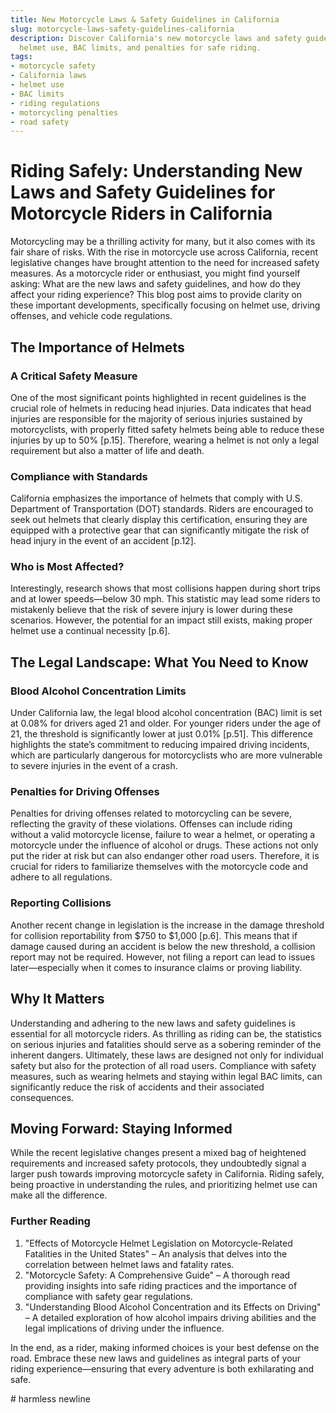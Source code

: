 ```yaml
---
title: New Motorcycle Laws & Safety Guidelines in California
slug: motorcycle-laws-safety-guidelines-california
description: Discover California's new motorcycle laws and safety guidelines. Understand
  helmet use, BAC limits, and penalties for safe riding.
tags:
- motorcycle safety
- California laws
- helmet use
- BAC limits
- riding regulations
- motorcycling penalties
- road safety
---
```


# Riding Safely: Understanding New Laws and Safety Guidelines for Motorcycle Riders in California

Motorcycling may be a thrilling activity for many, but it also comes with its fair share of risks. With the rise in motorcycle use across California, recent legislative changes have brought attention to the need for increased safety measures. As a motorcycle rider or enthusiast, you might find yourself asking: What are the new laws and safety guidelines, and how do they affect your riding experience? This blog post aims to provide clarity on these important developments, specifically focusing on helmet use, driving offenses, and vehicle code regulations.

## The Importance of Helmets

### A Critical Safety Measure

One of the most significant points highlighted in recent guidelines is the crucial role of helmets in reducing head injuries. Data indicates that head injuries are responsible for the majority of serious injuries sustained by motorcyclists, with properly fitted safety helmets being able to reduce these injuries by up to 50% [p.15]. Therefore, wearing a helmet is not only a legal requirement but also a matter of life and death.

### Compliance with Standards

California emphasizes the importance of helmets that comply with U.S. Department of Transportation (DOT) standards. Riders are encouraged to seek out helmets that clearly display this certification, ensuring they are equipped with a protective gear that can significantly mitigate the risk of head injury in the event of an accident [p.12]. 

### Who is Most Affected?

Interestingly, research shows that most collisions happen during short trips and at lower speeds—below 30 mph. This statistic may lead some riders to mistakenly believe that the risk of severe injury is lower during these scenarios. However, the potential for an impact still exists, making proper helmet use a continual necessity [p.6].

## The Legal Landscape: What You Need to Know

### Blood Alcohol Concentration Limits

Under California law, the legal blood alcohol concentration (BAC) limit is set at 0.08% for drivers aged 21 and older. For younger riders under the age of 21, the threshold is significantly lower at just 0.01% [p.51]. This difference highlights the state’s commitment to reducing impaired driving incidents, which are particularly dangerous for motorcyclists who are more vulnerable to severe injuries in the event of a crash.

### Penalties for Driving Offenses

Penalties for driving offenses related to motorcycling can be severe, reflecting the gravity of these violations. Offenses can include riding without a valid motorcycle license, failure to wear a helmet, or operating a motorcycle under the influence of alcohol or drugs. These actions not only put the rider at risk but can also endanger other road users. Therefore, it is crucial for riders to familiarize themselves with the motorcycle code and adhere to all regulations.

### Reporting Collisions

Another recent change in legislation is the increase in the damage threshold for collision reportability from $750 to $1,000 [p.6]. This means that if damage caused during an accident is below the new threshold, a collision report may not be required. However, not filing a report can lead to issues later—especially when it comes to insurance claims or proving liability.

## Why It Matters

Understanding and adhering to the new laws and safety guidelines is essential for all motorcycle riders. As thrilling as riding can be, the statistics on serious injuries and fatalities should serve as a sobering reminder of the inherent dangers. Ultimately, these laws are designed not only for individual safety but also for the protection of all road users. Compliance with safety measures, such as wearing helmets and staying within legal BAC limits, can significantly reduce the risk of accidents and their associated consequences.

## Moving Forward: Staying Informed

While the recent legislative changes present a mixed bag of heightened requirements and increased safety protocols, they undoubtedly signal a larger push towards improving motorcycle safety in California. Riding safely, being proactive in understanding the rules, and prioritizing helmet use can make all the difference.

### Further Reading

1. "Effects of Motorcycle Helmet Legislation on Motorcycle-Related Fatalities in the United States" – An analysis that delves into the correlation between helmet laws and fatality rates. 
2. "Motorcycle Safety: A Comprehensive Guide" – A thorough read providing insights into safe riding practices and the importance of compliance with safety gear regulations.
3. "Understanding Blood Alcohol Concentration and its Effects on Driving" – A detailed exploration of how alcohol impairs driving abilities and the legal implications of driving under the influence.

In the end, as a rider, making informed choices is your best defense on the road. Embrace these new laws and guidelines as integral parts of your riding experience—ensuring that every adventure is both exhilarating and safe.

<script type="application/ld+json">
{
  "@context": "https://schema.org",
  "@type": "BlogPosting",
  "headline": "New Motorcycle Laws & Safety Guidelines in California",
  "description": "Discover California's new motorcycle laws and safety guidelines. Understand helmet use, BAC limits, and penalties for safe riding.",
  "datePublished": "2025-08-14",
  "dateModified": "2025-08-14",
  "mainEntityOfPage": {
    "@type": "WebPage",
    "@id": "https://example.com/motorcycle-laws-safety-guidelines-california"
  },
  "keywords": "motorcycle safety, California laws, helmet use, BAC limits, riding regulations, motorcycling penalties, road safety",
  "author": {
    "@type": "Organization",
    "name": "Your Company"
  },
  "publisher": {
    "@type": "Organization",
    "name": "Your Company"
  }
}
</script> # harmless newline
 
